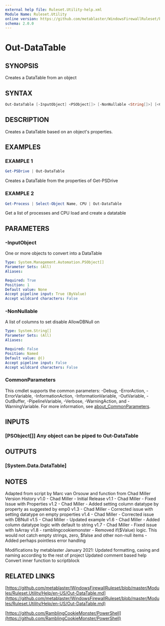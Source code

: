 ```yaml
---
external help file: Ruleset.Utility-help.xml
Module Name: Ruleset.Utility
online version: https://github.com/metablaster/WindowsFirewallRuleset/blob/master/Modules/Ruleset.Utility/Help/en-US/Out-DataTable.md
schema: 2.0.0
---
```


# Out-DataTable

## SYNOPSIS

Creates a DataTable from an object

## SYNTAX

```powershell
Out-DataTable [-InputObject] <PSObject[]> [-NonNullable <String[]>] [<CommonParameters>]
```

## DESCRIPTION

Creates a DataTable based on an object's properties.

## EXAMPLES

### EXAMPLE 1

```powershell
Get-PSDrive | Out-DataTable
```

Creates a DataTable from the properties of Get-PSDrive

### EXAMPLE 2

```powershell
Get-Process | Select-Object Name, CPU | Out-DataTable
```

Get a list of processes and CPU load and create a datatable

## PARAMETERS

### -InputObject

One or more objects to convert into a DataTable

```yaml
Type: System.Management.Automation.PSObject[]
Parameter Sets: (All)
Aliases:

Required: True
Position: 1
Default value: None
Accept pipeline input: True (ByValue)
Accept wildcard characters: False
```

### -NonNullable

A list of columns to set disable AllowDBNull on

```yaml
Type: System.String[]
Parameter Sets: (All)
Aliases:

Required: False
Position: Named
Default value: @()
Accept pipeline input: False
Accept wildcard characters: False
```

### CommonParameters

This cmdlet supports the common parameters: -Debug, -ErrorAction, -ErrorVariable, -InformationAction, -InformationVariable, -OutVariable, -OutBuffer, -PipelineVariable, -Verbose, -WarningAction, and -WarningVariable. For more information, see [about_CommonParameters](http://go.microsoft.com/fwlink/?LinkID=113216).

## INPUTS

### [PSObject[]] Any object can be piped to Out-DataTable

## OUTPUTS

### [System.Data.DataTable]

## NOTES

Adapted from script by Marc van Orsouw and function from Chad Miller
Version History
v1.0  - Chad Miller - Initial Release
v1.1  - Chad Miller - Fixed Issue with Properties
v1.2  - Chad Miller - Added setting column datatype by property as suggested by emp0
v1.3  - Chad Miller - Corrected issue with setting datatype on empty properties
v1.4  - Chad Miller - Corrected issue with DBNull
v1.5  - Chad Miller - Updated example
v1.6  - Chad Miller - Added column datatype logic with default to string
v1.7  - Chad Miller - Fixed issue with IsArray
v1.8  - ramblingcookiemonster - Removed if($Value) logic.
This would not catch empty strings, zero, $false and other non-null items
      - Added perhaps pointless error handling

Modifications by metablaster January 2021:
Updated formatting, casing and naming according to the rest of project
Updated comment based help
Convert inner function to scriptblock

## RELATED LINKS

[https://github.com/metablaster/WindowsFirewallRuleset/blob/master/Modules/Ruleset.Utility/Help/en-US/Out-DataTable.md](https://github.com/metablaster/WindowsFirewallRuleset/blob/master/Modules/Ruleset.Utility/Help/en-US/Out-DataTable.md)

[https://github.com/RamblingCookieMonster/PowerShell](https://github.com/RamblingCookieMonster/PowerShell)
